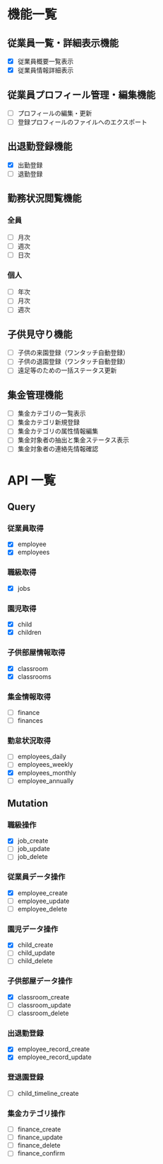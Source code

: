 # 機能一覧

## 従業員一覧・詳細表示機能

- [x] 従業員概要一覧表示
- [x] 従業員情報詳細表示

## 従業員プロフィール管理・編集機能

- [ ] プロフィールの編集・更新
- [ ] 登録プロフィールのファイルへのエクスポート

## 出退勤登録機能

- [x] 出勤登録
- [ ] 退勤登録

## 勤務状況閲覧機能

### 全員

- [ ] 月次
- [ ] 週次
- [ ] 日次

### 個人

- [ ] 年次
- [ ] 月次
- [ ] 週次

## 子供見守り機能

- [ ] 子供の来園登録（ワンタッチ自動登録）
- [ ] 子供の退園登録（ワンタッチ自動登録）
- [ ] 遠足等のための一括ステータス更新

## 集金管理機能

- [ ] 集金カテゴリの一覧表示
- [ ] 集金カテゴリ新規登録
- [ ] 集金カテゴリの属性情報編集
- [ ] 集金対象者の抽出と集金ステータス表示
- [ ] 集金対象者の連絡先情報確認

# API 一覧

## Query

### 従業員取得

- [x] employee
- [x] employees

### 職級取得

- [x] jobs

### 園児取得

- [x] child
- [x] children

### 子供部屋情報取得

- [x] classroom
- [x] classrooms

### 集金情報取得

- [ ] finance
- [ ] finances

### 勤怠状況取得

- [ ] employees_daily
- [ ] employees_weekly
- [x] employees_monthly
- [ ] employee_annually

## Mutation

### 職級操作

- [x] job_create
- [ ] job_update
- [ ] job_delete

### 従業員データ操作

- [x] employee_create
- [ ] employee_update
- [ ] employee_delete

### 園児データ操作

- [x] child_create
- [ ] child_update
- [ ] child_delete

### 子供部屋データ操作

- [x] classroom_create
- [ ] classroom_update
- [ ] classroom_delete

### 出退勤登録

- [x] employee_record_create
- [x] employee_record_update

### 登退園登録

- [ ] child_timeline_create

### 集金カテゴリ操作

- [ ] finance_create
- [ ] finance_update
- [ ] finance_delete
- [ ] finance_confirm
